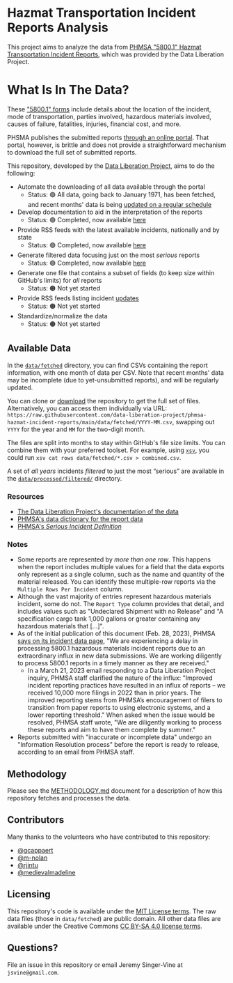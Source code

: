 # Hazmat Transportation Incident Reports Analysis

This project aims to analyze the data from [PHMSA "5800.1" Hazmat Transportation Incident Reports](https://github.com/data-liberation-project/phmsa-hazmat-incident-reports), which was provided by the Data Liberation Project.

# What Is In The Data?

These ["5800.1" forms](https://www.phmsa.dot.gov/sites/phmsa.dot.gov/files/docs/IncidentForm010105.pdf) include details about the location of the incident, mode of transportation, parties involved, hazardous materials involved, causes of failure, fatalities, injuries, financial cost, and more.

PHSMA publishes the submitted reports [through an online portal](https://www.phmsa.dot.gov/hazmat-program-management-data-and-statistics/data-operations/incident-statistics). That portal, however, is brittle and does not provide a straightforward mechanism to download the full set of submitted reports.

This repository, developed by the [Data Liberation Project](https://www.data-liberation-project.org/), aims to do the following:

- Automate the downloading of all data available through the portal
    - Status: 🟢 All data, going back to January 1971, has been fetched, and recent months' data is being [updated on a regular schedule](METHODOLOGY.md)
- Develop documentation to aid in the interpretation of the reports
    - Status: 🟢 Completed, now available [here](https://docs.google.com/document/d/1dDkxB6yVKJLwlaV75wvx4Av-rm1YfUOAWXQbiwe-tLc/edit)
- Provide RSS feeds with the latest available incidents, nationally and by state
    - Status: 🟢 Completed, now available [here](data/processed/feeds/)
- Generate filtered data focusing just on the most *serious* reports
    - Status: 🟢 Completed, now available [here](data/processed/filtered/)
- Generate one file that contains a subset of fields (to keep size within GitHub's limits) for *all* reports
    - Status: 🟠 Not yet started
- Provide RSS feeds listing incident [updates](https://www.ecfr.gov/current/title-49/subtitle-B/chapter-I/subchapter-C/part-171/subpart-B/section-171.16#p-171.16\(c\))
    - Status: 🟠 Not yet started
- Standardize/normalize the data
    - Status: 🟠 Not yet started

## Available Data

In the [`data/fetched`](data/fetched/) directory, you can find CSVs containing the report information, with one month of data per CSV. Note that recent months' data may be incomplete (due to yet-unsubmitted reports), and will be regularly updated.

You can clone or [download](https://sites.northwestern.edu/researchcomputing/resources/downloading-from-github/) the repository to get the full set of files. Alternatively, you can access them individually via URL: `https://raw.githubusercontent.com/data-liberation-project/phmsa-hazmat-incident-reports/main/data/fetched/YYYY-MM.csv`, swapping out `YYYY` for the year and `MM` for the two-digit month.

The files are split into months to stay within GitHub's file size limits. You can combine them with your preferred toolset. For example, using [`xsv`](https://github.com/BurntSushi/xsv#installation), you could run `xsv cat rows data/fetched/*.csv > combined.csv`.

A set of *all years* incidents *filtered* to just the most “serious” are available in the [`data/processed/filtered/`](data/processed/filtered/) directory.

### Resources

- [The Data Liberation Project's documentation of the data](https://docs.google.com/document/d/1dDkxB6yVKJLwlaV75wvx4Av-rm1YfUOAWXQbiwe-tLc/edit)
- [PHMSA's data dictionary for the report data](https://portal.phmsa.dot.gov/HIP_Help/DataDictionary.pdf)
- [PHMSA's *Serious Incident Definition*](https://portal.phmsa.dot.gov/HIP_Help/serious_incident_new_def.pdf)

### Notes

- Some reports are represented by *more than one row*. This happens when the report includes multiple values for a field that the data exports only represent as a single column, such as the name and quantity of the material released. You can identify these multiple-row reports via the `Multiple Rows Per Incident` column.
- Although the vast majority of entries represent hazardous materials incident, some do not. The `Report Type` column provides that detail, and includes values such as "Undeclared Shipment with no Release" and "A specification cargo tank 1,000 gallons or greater containing any hazardous materials that [...]".
- As of the initial publication of this document (Feb. 28, 2023), PHMSA [says on its incident data page](https://www.phmsa.dot.gov/hazmat-program-management-data-and-statistics/data-operations/incident-statistics), "We are experiencing a delay in processing 5800.1 hazardous materials incident reports due to an extraordinary influx in new data submissions. We are working diligently to process 5800.1 reports in a timely manner as they are received."
    - In a March 21, 2023 email responding to a Data Liberation Project inquiry, PHMSA staff clarified the nature of the influx: "Improved incident reporting practices have resulted in an influx of reports – we received 10,000 more filings in 2022 than in prior years. The improved reporting stems from PHMSA’s encouragement of filers to transition from paper reports to using electronic systems, and a lower reporting threshold." When asked when the issue would be resolved, PHMSA staff wrote, "We are diligently working to process these reports and aim to have them complete by summer."
- Reports submitted with "inaccurate or incomplete data" undergo an "Information Resolution process" before the report is ready to release, according to an email from PHMSA staff.

## Methodology

Please see the [METHODOLOGY.md](METHODOLOGY.md) document for a description of how this repository fetches and processes the data.

## Contributors

Many thanks to the volunteers who have contributed to this repository:

- [@gcappaert](https://github.com/gcappaert)
- [@m-nolan](https://github.com/m-nolan)
- [@rjintu](https://github.com/rjintu)
- [@medievalmadeline](https://github.com/medievalmadeline)

## Licensing

This repository's code is available under the [MIT License terms](https://opensource.org/license/mit/). The raw data files (those in `data/fetched`) are public domain. All other data files are available under the Creative Commons [CC BY-SA 4.0 license terms](https://creativecommons.org/licenses/by-sa/4.0/).

## Questions?

File an issue in this repository or email Jeremy Singer-Vine at `jsvine@gmail.com`.
